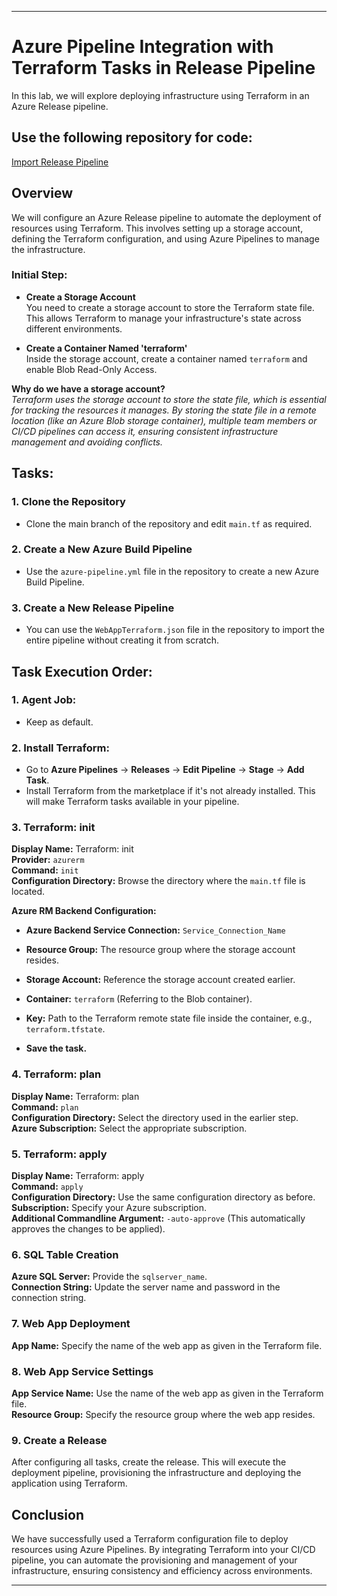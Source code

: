 
---

# Azure Pipeline Integration with Terraform Tasks in Release Pipeline

In this lab, we will explore deploying infrastructure using Terraform in an Azure Release pipeline.

## Use the following repository for code:
[Import Release Pipeline](WebAppTerraform.json)

## Overview

We will configure an Azure Release pipeline to automate the deployment of resources using Terraform. This involves setting up a storage account, defining the Terraform configuration, and using Azure Pipelines to manage the infrastructure.

### Initial Step:

- **Create a Storage Account**  
  You need to create a storage account to store the Terraform state file. This allows Terraform to manage your infrastructure's state across different environments.
  
- **Create a Container Named 'terraform'**  
  Inside the storage account, create a container named `terraform` and enable Blob Read-Only Access. 

**Why do we have a storage account?**  
*Terraform uses the storage account to store the state file, which is essential for tracking the resources it manages. By storing the state file in a remote location (like an Azure Blob storage container), multiple team members or CI/CD pipelines can access it, ensuring consistent infrastructure management and avoiding conflicts.*

## Tasks:

### 1. Clone the Repository
- Clone the main branch of the repository and edit `main.tf` as required.

### 2. Create a New Azure Build Pipeline
- Use the `azure-pipeline.yml` file in the repository to create a new Azure Build Pipeline.

### 3. Create a New Release Pipeline
- You can use the `WebAppTerraform.json` file in the repository to import the entire pipeline without creating it from scratch.

## Task Execution Order:

### 1. **Agent Job:**
   - Keep as default.

### 2. **Install Terraform:**
   - Go to **Azure Pipelines** → **Releases** → **Edit Pipeline** → **Stage** → **Add Task**.
   - Install Terraform from the marketplace if it's not already installed. This will make Terraform tasks available in your pipeline.

### 3. **Terraform: init**

   **Display Name:** Terraform: init  
   **Provider:** `azurerm`  
   **Command:** `init`  
   **Configuration Directory:** Browse the directory where the `main.tf` file is located.

   **Azure RM Backend Configuration:**

   - **Azure Backend Service Connection:** `Service_Connection_Name`
   - **Resource Group:** The resource group where the storage account resides.
   - **Storage Account:** Reference the storage account created earlier.
   - **Container:** `terraform` (Referring to the Blob container).
   - **Key:** Path to the Terraform remote state file inside the container, e.g., `terraform.tfstate`.

   - **Save the task.**

### 4. **Terraform: plan**

   **Display Name:** Terraform: plan  
   **Command:** `plan`  
   **Configuration Directory:** Select the directory used in the earlier step.  
   **Azure Subscription:** Select the appropriate subscription.

### 5. **Terraform: apply**

   **Display Name:** Terraform: apply  
   **Command:** `apply`  
   **Configuration Directory:** Use the same configuration directory as before.  
   **Subscription:** Specify your Azure subscription.  
   **Additional Commandline Argument:** `-auto-approve` (This automatically approves the changes to be applied).

### 6. **SQL Table Creation**

   **Azure SQL Server:** Provide the `sqlserver_name`.  
   **Connection String:** Update the server name and password in the connection string.

### 7. **Web App Deployment**

   **App Name:** Specify the name of the web app as given in the Terraform file.

### 8. **Web App Service Settings**

   **App Service Name:** Use the name of the web app as given in the Terraform file.  
   **Resource Group:** Specify the resource group where the web app resides.

### 9. **Create a Release**

   After configuring all tasks, create the release. This will execute the deployment pipeline, provisioning the infrastructure and deploying the application using Terraform.

## Conclusion

We have successfully used a Terraform configuration file to deploy resources using Azure Pipelines. By integrating Terraform into your CI/CD pipeline, you can automate the provisioning and management of your infrastructure, ensuring consistency and efficiency across environments.

---

